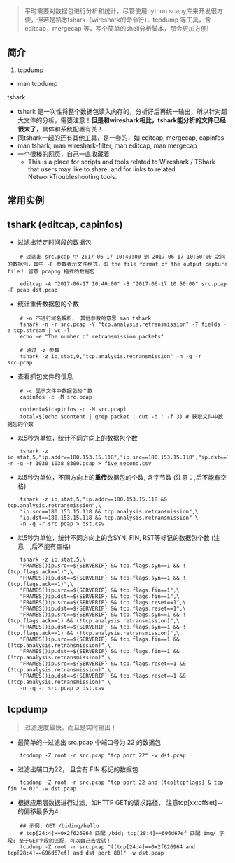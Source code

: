 > 平时需要对数据包进行分析和统计，尽管使用python scapy库来开发很方便，但若是熟悉tshark（wireshark的命令行)，tcpdump 等工具，含editcap，mergecap 等，写个简单的shell分析脚本，那会更加方便!

## 简介

1. tcpdump

* man tcpdump

tshark

* tshark 是一次性将整个数据包读入内存的，分析好后再统一输出，所以针对超大文件的分析，需要注意！**但是和wireshark相比，tshark能分析的文件已经很大了**，具体和系统配置有关！
* 同tshark一起的还有其他工具，是一套的，如 editcap, mergecap, capinfos
* man tshark, man wireshark-filter, man editcap, man mergecap
* 一个很棒的[网页][0]，自己一直收藏着
    * This is a place for scripts and tools related to Wireshark / TShark that users may like to share, and for links to related NetworkTroubleshooting tools.

## 常用实例

## tshark (editcap, capinfos)

* 过滤出特定时间段的数据包

```
    # 过滤出 src.pcap 中 2017-06-17 10:40:00 到 2017-06-17 10:50:00 之间的数据包，其中 -F 参数表示文件格式，即 the file format of the output capture file！ 留意 pcapng 格式的数据包
    
    editcap -A "2017-06-17 10:40:00" -B "2017-06-17 10:50:00" src.pcap -F pcap dst.pcap
```

* 统计重传数据包的个数

```
    # -n 不进行域名解析， 其他参数的意思 man tshark
    tshark -n -r src.pcap -Y "tcp.analysis.retransmission" -T fields -e tcp.stream | wc -l
    echo -e "The number of retransmission packets"
    
    # 通过 -z 参数
    tshark -z io,stat,0,"tcp.analysis.retransmission" -n -q -r src.pcap
```

* 查看抓包文件的信息

```
    # -c 显示文件中数据包的个数
    capinfos -c -M src.pcap
    
    content=$(capinfos -c -M src.pcap)
    total=$(echo $content | grep packet | cut -d : -f 3) # 获取文件中数据包的个数
```
* 以5秒为单位，统计不同方向上的数据包个数

```
    tshark -z io,stat,5,"ip.addr==180.153.15.118","ip.src==180.153.15.118","ip.dst==180.153.15.118" -n -q -r 1030_1038_8300.pcap > five_second.csv
```

* 以5秒为单位，不同方向上的**重传**数据包的个数, 含字节数 (注意：,后不能有空格)

```
    tshark -z io,stat,5,"ip.addr==180.153.15.118 && tcp.analysis.retransmission",\
    "ip.src==180.153.15.118 && tcp.analysis.retransmission",\
    "ip.dst==180.153.15.118 && tcp.analysis.retransmission" \
    -n -q -r src.pcap > dst.csv
```

* 以5秒为单位，统计不同方向上的含SYN, FIN, RST等标记的数据包个数 (注意：,后不能有空格)

```
    tshark -z io,stat,5,\
    "FRAMES()ip.src==${SERVERIP} && tcp.flags.syn==1 && !(tcp.flags.ack==1)",\
    "FRAMES()ip.dst==${SERVERIP} && tcp.flags.syn==1 && !(tcp.flags.ack==1)",\
    "FRAMES()ip.src==${SERVERIP} && tcp.flags.fin==1",\
    "FRAMES()ip.dst==${SERVERIP} && tcp.flags.fin==1",\
    "FRAMES()ip.src==${SERVERIP} && tcp.flags.reset==1",\
    "FRAMES()ip.dst==${SERVERIP} && tcp.flags.reset==1",\
    "FRAMES()ip.src==${SERVERIP} && tcp.flags.syn==1 && !(tcp.flags.ack==1) && (!tcp.analysis.retransmission)",\
    "FRAMES()ip.dst==${SERVERIP} && tcp.flags.syn==1 && !(tcp.flags.ack==1) && (!tcp.analysis.retransmission)",\
    "FRAMES()ip.src==${SERVERIP} && tcp.flags.fin==1 && (!tcp.analysis.retransmission)",\
    "FRAMES()ip.dst==${SERVERIP} && tcp.flags.fin==1 && (!tcp.analysis.retransmission)",\
    "FRAMES()ip.src==${SERVERIP} && tcp.flags.reset==1 && (!tcp.analysis.retransmission)",\
    "FRAMES()ip.dst==${SERVERIP} && tcp.flags.reset==1 && (!tcp.analysis.retransmission)" \
    -n -q -r src.pcap > dst.csv
```

## tcpdump

> 过滤速度最快，而且是实时输出！

* 最简单的--过滤出 src.pcap 中端口号为 22 的数据包

```
    tcpdump -Z root -r src.pcap "tcp port 22" -w dst.pcap
```

* 过滤出端口为22， 且含有 FIN 标记的数据包

```
    tcpdump -Z root -r src.pcap "tcp port 22 and (tcp[tcpflags] & tcp-fin != 0)" -w dst.pcap
```

* 根据应用层数据进行过滤，如HTTP GET的请求路径， 注意tcp[xx:offset]中的偏移最多为4

```
    ## 示例: GET /bidimg/hello
    # tcp[24:4]==0x2f626964 匹配 /bid; tcp[28:4]==696d67ef 匹配 img/ 字段; 至于GET字段的匹配，可以自己去尝试！
    tcpdump -Z root -r src.pcap "((tcp[24:4]==0x2f626964 and tcp[28:4]==696d67ef) and dst port 80)" -w dst.pcap
```
[0]: https://link.zhihu.com/?target=https%3A//wiki.wireshark.org/Tools